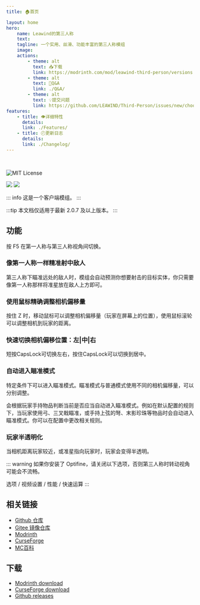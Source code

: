 ```yaml
---
title: 🏠首页

layout: home
hero:
    name: Leawind的第三人称
    text:
    tagline: 一个实用、丝滑、功能丰富的第三人称模组
    image:
    actions:
        - theme: alt
          text: 📥下载
          link: https://modrinth.com/mod/leawind-third-person/versions
        - theme: alt
          text: 💬Q&A
          link: ./Q&A/
        - theme: alt
          text: 💡提交问题
          link: https://github.com/LEAWIND/Third-Person/issues/new/choose
features:
    - title: 👁详细特性
      details:
      link: ./Features/
    - title: 🕗更新日志
      details:
      link: ./Changelog/
---
```


<br>

![MIT License](https://img.shields.io/badge/license-MIT-blue.svg)

[![](https://img.shields.io/curseforge/dt/930880?style=flat&logo=curseforge&color=F1643%5E&cacheSeconds=3600&label=Downloads)](https://www.curseforge.com/minecraft/mc-mods/leawind-third-person)
[![](https://img.shields.io/modrinth/dt/S3D3QF0M?style=flat&logo=modrinth&color=17B85A&cacheSeconds=3600&label=Downloads)](https://modrinth.com/mod/leawind-third-person)

::: info
这是一个客户端模组。
:::

:::tip
本文档仅适用于最新 2.0.7 及以上版本。
:::

## 功能

按 F5 在第一人称与第三人称视角间切换。

### 像第一人称一样精准射中敌人

第三人称下瞄准远处的敌人时，模组会自动预测你想要射击的目标实体，你只需要像第一人称那样将准星放在敌人上方即可。

### 使用鼠标精确调整相机偏移量

按住 Z 时，移动鼠标可以调整相机偏移量（玩家在屏幕上的位置），使用鼠标滚轮可以调整相机到玩家的距离。

### 快速切换相机偏移位置：左|中|右

短按CapsLock可切换左右，按住CapsLock可以切换到居中。

### 自动进入瞄准模式

特定条件下可以进入瞄准模式。瞄准模式与普通模式使用不同的相机偏移量，可以分别调整。

会根据玩家手持物品判断当前是否应当自动进入瞄准模式。例如在默认配置的规则下，当玩家使用弓、三叉戟瞄准，或手持上弦的弩、末影珍珠等物品时会自动进入瞄准模式。你可以在配置中更改相关规则。

### 玩家半透明化

当相机距离玩家较近，或准星指向玩家时，玩家会变得半透明。

::: warning
如果你安装了 Optifine，请关闭以下选项，否则第三人称时转动视角可能会不流畅。

选项 / 视频设置 / 性能 / 快速运算
:::

## 相关链接

-   [Github 仓库](https://github.com/LEAWIND/Third-Person)
-   [Gitee 镜像仓库](https://gitee.com/leawind/Third-Person)
-   [Modrinth](https://modrinth.com/mod/leawind-third-person)
-   [CurseForge](https://www.curseforge.com/minecraft/mc-mods/leawind-third-person)
-   [MC百科](https://www.mcmod.cn/class/12699.html)

## 下载

-   [Modrinth download](https://modrinth.com/mod/leawind-third-person)
-   [CurseForge download](https://www.curseforge.com/minecraft/mc-mods/leawind-third-person/files/all)
-   [Github releases](https://github.com/LEAWIND/Third-Person/releases)
